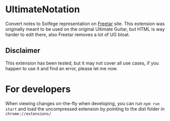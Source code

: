 # UltimateNotation
Convert notes to Solfège representation on [Freetar](https://freetar.de/) site. This extension was originally meant to be used on the original Ultimate Guitar, but HTML is way harder to edit there, also Freetar removes a lot of UG bloat.

## Disclaimer
This extension has been tested, but it may not cover all use cases, if you happen to use it and find an error, please let me now.

# For developers
When viewing changes on-the-fly when developing, you can run `npm run start` and load the uncompressed extension 
by pointing to the dist folder in `chrome://extensions/`
